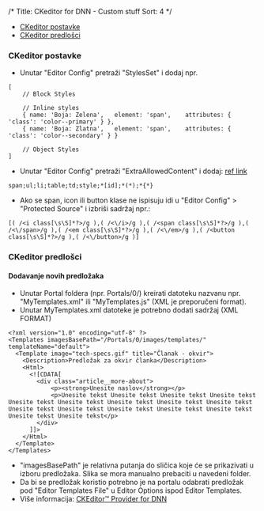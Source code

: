 /*
Title: CKeditor for DNN - Custom stuff
Sort: 4
*/

- [CKeditor postavke](#ckeditor-postavke)
- [CKeditor predlošci](#ckeditor-predlo-ci)

### CKeditor postavke

- Unutar "Editor Config" pretraži "StylesSet" i dodaj npr.
```
[
    // Block Styles

    // Inline styles
    { name: 'Boja: Zelena',   element: 'span',    attributes: { 'class': 'color--primary' } },
    { name: 'Boja: Zlatna',   element: 'span',    attributes: { 'class': 'color--secondary' } }

    // Object Styles
]
```

- Unutar "Editor Config" pretraži "ExtraAllowedContent" i dodaj: [ref link](http://drupal.stackexchange.com/questions/90710/prevent-wysiwygckeditor-from-stripping-html-classes)
```
span;ul;li;table;td;style;*[id];*(*);*{*}
```

- Ako se span, icon ili button klase ne ispisuju idi u "Editor Config" > "Protected Source" i izbriši sadržaj npr.:
```
[( /<i class[\s\S]*?>/g ),( /<\/i>/g ),( /<span class[\s\S]*?>/g ),( /<\/span>/g ),( /<em class[\s\S]*?>/g ),( /<\/em>/g ),( /<button class[\s\S]*?>/g ),( /<\/button>/g )]
```

### CKeditor predlošci
#### Dodavanje novih predložaka

- Unutar Portal foldera (npr. Portals/0/) kreirati datoteku nazvanu npr. "MyTemplates.xml" ili "MyTemplates.js" (XML je preporučeni format).
- Unutar MyTemplates.xml datoteke je potrebno dodati sadržaj (XML FORMAT)
```
<?xml version="1.0" encoding="utf-8" ?>
<Templates imagesBasePath="/Portals/0/images/templates/" templateName="default">
  <Template image="tech-specs.gif" title="Članak - okvir">
    <Description>Predložak za okvir članka</Description>
    <Html>
      <![CDATA[
        <div class="article__more-about">
            <p><strong>Unesite naslov</strong></p>
            <p>Unesite tekst Unesite tekst Unesite tekst Unesite tekst Unesite tekst Unesite tekst Unesite tekst Unesite tekst Unesite tekst Unesite tekst Unesite tekst Unesite tekst Unesite tekst Unesite tekst Unesite tekst Unesite tekst</p>
        </div>
      ]]>
    </Html>
  </Template>
</Templates>
```

- "imagesBasePath" je relativna putanja do sličica koje će se prikazivati u izboru predložaka. Slika se mora manualno prebaciti u navedeni folder.
- Da bi se predložak koristio potrebno je na portalu odabrati predložak pod "Editor Templates File" u Editor Options ispod Editor Templates.
- Više informacija: [CKEditor™ Provider for DNN](https://dnnckeditor.codeplex.com/wikipage?title=Add%20Custom%20Template)
